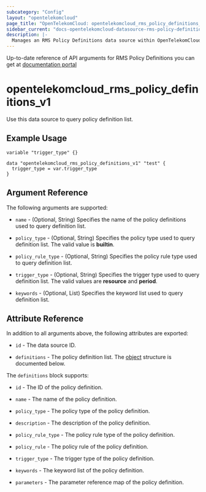 ```yaml
---
subcategory: "Config"
layout: "opentelekomcloud"
page_title: "OpenTelekomCloud: opentelekomcloud_rms_policy_definitions_v1"
sidebar_current: "docs-opentelekomcloud-datasource-rms-policy-definitions-v1"
description: |-
  Manages an RMS Policy Definitions data source within OpenTelekomCloud.
---
```


Up-to-date reference of API arguments for RMS Policy Definitions you can get at
[documentation portal](https://docs.otc.t-systems.com/config/api-ref/apis/compliance/querying_all_built-in_policies.html#rms-04-0501)


# opentelekomcloud_rms_policy_definitions_v1

Use this data source to query policy definition list.

## Example Usage

```hcl
variable "trigger_type" {}

data "opentelekomcloud_rms_policy_definitions_v1" "test" {
  trigger_type = var.trigger_type
}
```

## Argument Reference

The following arguments are supported:

* `name` - (Optional, String) Specifies the name of the policy definitions used to query definition list.

* `policy_type` - (Optional, String) Specifies the policy type used to query definition list.
  The valid value is **builtin**.

* `policy_rule_type` - (Optional, String) Specifies the policy rule type used to query definition list.

* `trigger_type` - (Optional, String) Specifies the trigger type used to query definition list.
  The valid values are **resource** and **period**.

* `keywords` - (Optional, List) Specifies the keyword list used to query definition list.

## Attribute Reference

In addition to all arguments above, the following attributes are exported:

* `id` - The data source ID.

* `definitions` - The policy definition list.
  The [object](#policy_definitions) structure is documented below.

<a name="policy_definitions"></a>
The `definitions` block supports:

* `id` - The ID of the policy definition.

* `name` - The name of the policy definition.

* `policy_type` - The policy type of the policy definition.

* `description` - The description of the policy definition.

* `policy_rule_type` - The policy rule type of the policy definition.

* `policy_rule` - The policy rule of the policy definition.

* `trigger_type` - The trigger type of the policy definition.

* `keywords` - The keyword list of the policy definition.

* `parameters` - The parameter reference map of the policy definition.
